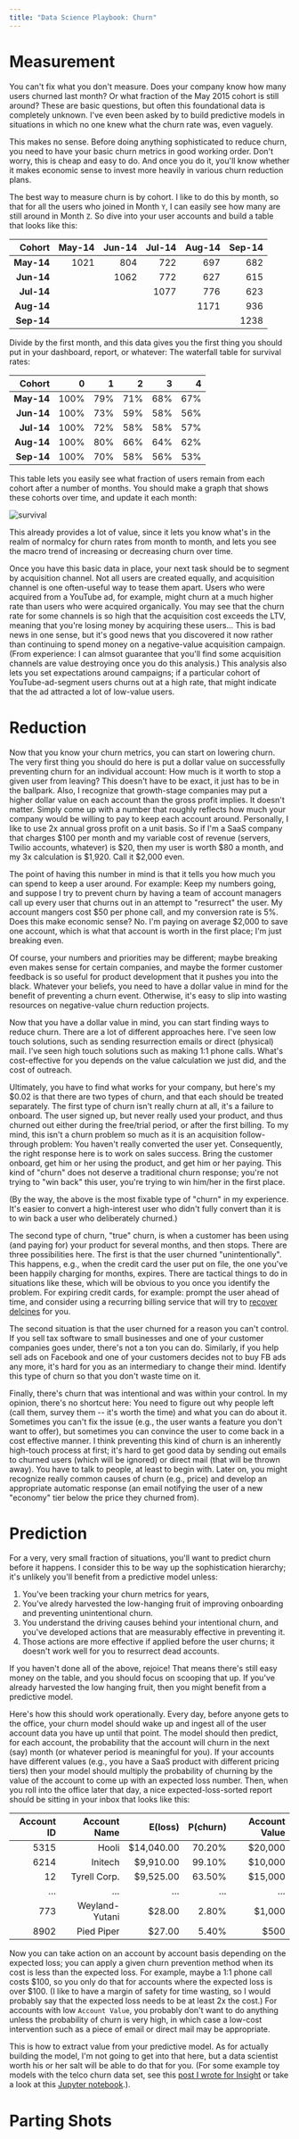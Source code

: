 ```yaml
---
title: "Data Science Playbook: Churn"
---
```


# Measurement

You can't fix what you don't measure. Does your company know how many users churned last month? Or what fraction of the May 2015 cohort is still around? These are basic questions, but often this foundational data is completely unknown. I've even been asked by to build predictive models in situations in which no one knew what the churn rate was, even vaguely.

This makes no sense. Before doing anything sophisticated to reduce churn, you need to have your basic churn metrics in good working order. Don't worry, this is cheap and easy to do. And once you do it, you'll know whether it makes economic sense to invest more heavily in various churn reduction plans.

The best way to measure churn is by cohort. I like to do this by month, so that for all the users who joined in Month `Y`, I can easily see how many are still around in Month `Z`. So dive into your user accounts and build a table that looks like this:

| Cohort | May-14 | Jun-14 | Jul-14 | Aug-14 | Sep-14 |
|-------:|-------:|-------:|-------:|-------:|-------:|
| **May-14** | 1021   | 804    | 722    | 697    | 682    |
| **Jun-14** |        | 1062   | 772    | 627    | 615    |
| **Jul-14** |        |        | 1077   | 776    | 623    |
| **Aug-14** |        |        |        | 1171   | 936    |
| **Sep-14** |        |        |        |        | 1238   |

Divide by the first month, and this data gives you the first thing you should put in your dashboard, report, or whatever: The waterfall table for survival rates:

| Cohort | 0    | 1   | 2   | 3   | 4   |
|-------:|-----:|----:|----:|----:|----:|
| **May-14** | 100% | 79% | 71% | 68% | 67% |
| **Jun-14** | 100% | 73% | 59% | 58% | 56% |
| **Jul-14** | 100% | 72% | 58% | 58% | 57% |
| **Aug-14** | 100% | 80% | 66% | 64% | 62% |
| **Sep-14** | 100% | 70% | 58% | 56% | 53% |

This table lets you easily see what fraction of users remain from each cohort after a number of months. You should make a graph that shows these cohorts over time, and update it each month:

![survival](http://i.imgur.com/exoufWT.png)

This already provides a lot of value, since it lets you know what's in the realm of normalcy for churn rates from month to month, and lets you see the macro trend of increasing or decreasing churn over time. 

Once you have this basic data in place, your next task should be to segment by acquisition channel. Not all users are created equally, and acquisition channel is one often-useful way to tease them apart. Users who were acquired from a YouTube ad, for example, might churn at a much higher rate than users who were acquired organically. You may see that the churn rate for some channels is so high that the acquisition cost exceeds the LTV, meaning that you're losing money by acquiring these users... This is bad news in one sense, but it's good news that you discovered it now rather than continuing to spend money on a negative-value acquisition campaign. (From experience: I can almsot guarantee that you'll find some acquisition channels are value destroying once you do this analysis.) This analysis also lets you set expectations around campaigns; if a particular cohort of YouTube-ad-segment users churns out at a high rate, that might indicate that the ad attracted a lot of low-value users.

# Reduction

Now that you know your churn metrics, you can start on lowering churn. The very first thing you should do here is put a dollar value on successfully preventing churn for an individual account: How much is it worth to stop a given user from leaving? This doesn't have to be exact, it just has to be in the ballpark. Also, I recognize that growth-stage companies may put a higher dollar value on each account than the gross profit implies. It doesn't matter. Simply come up with a number that roughly reflects how much your company would be willing to pay to keep each account around. Personally, I like to use 2x annual gross profit on a unit basis. So if I'm a SaaS company that charges $100 per month and my variable cost of revenue (servers, Twilio accounts, whatever) is $20, then my user is worth $80 a month, and my 3x calculation is $1,920. Call it $2,000 even.

The point of having this number in mind is that it tells you how much you can spend to keep a user around. For example: Keep my numbers going, and suppose I try to prevent churn by having a team of account managers call up every user that churns out in an attempt to "resurrect" the user. My account mangers cost $50 per phone call, and my conversion rate is 5%. Does this make economic sense? No. I'm paying on average $2,000 to save one account, which is what that account is worth in the first place; I'm just breaking even.

Of course, your numbers and priorities may be different; maybe breaking even makes sense for certain companies, and maybe the former customer feedback is so useful for product development that it pushes you into the black. Whatever your beliefs, you need to have a dollar value in mind for the benefit of preventing a churn event. Otherwise, it's easy to slip into wasting resources on negative-value churn reduction projects.

Now that you have a dollar value in mind, you can start finding ways to reduce churn. There are a lot of different approaches here. I've seen low touch solutions, such as sending resurrection emails or direct (physical) mail. I've seen high touch solutions such as making 1:1 phone calls. What's cost-effective for you depends on the value calculation we just did, and the cost of outreach.

Ultimately, you have to find what works for your company, but here's my $0.02 is that there are two types of churn, and that each should be treated separately. The first type of churn isn't really churn at all, it's a failure to onboard. The user signed up, but never really used your product, and thus churned out either during the free/trial period, or after the first billing. To my mind, this isn't a churn problem so much as it is an acquisition follow-through problem: You haven't really converted the user yet. Consequently, the right response here is to work on sales success. Bring the customer onboard, get him or her using the product, and get him or her paying. This kind of "churn" does not deserve a traditional churn response; you're not trying to "win back" this user, you're trying to win him/her in the first place.

(By the way, the above is the most fixable type of "churn" in my experience. It's easier to convert a high-interest user who didn't fully convert than it is to win back a user who deliberately churned.)

The second type of churn, "true" churn, is when a customer has been using (and paying for) your product for several months, and then stops. There are three possibilities here. The first is that the user churned "unintentionally". This happens, e.g., when the credit card the user put on file, the one you've been happily charging for months, expires. There are tactical things to do in situations like these, which will be obvious to you once you identify the problem. For expiring credit cards, for example: prompt the user ahead of time, and consider using a recurring billing service that will try to [recover delcines](https://recurly.com/features/powerful-results/recover-lost-revenue) for you.

The second situation is that the user churned for a reason you can't control. If you sell tax software to small businesses and one of your customer companies goes under, there's not a ton you can do. Similarly, if you help sell ads on Facebook and one of your customers decides not to buy FB ads any more, it's hard for you as an intermediary to change their mind. Identify this type of churn so that you don't waste time on it.

Finally, there's churn that was intentional and was within your control. In my opinion, there's no shortcut here: You need to figure out why people left (call them, survey them -- it's worth the time) and what you can do about it. Sometimes you can't fix the issue (e.g., the user wants a feature you don't want to offer), but sometimes you can convince the user to come back in a cost effective manner. I think preventing this kind of churn is an inherently high-touch process at first; it's hard to get good data by sending out emails to churned users (which will be ignored) or direct mail (that will be thrown away). You have to talk to people, at least to begin with. Later on, you might recognize really common causes of churn (e.g., price) and develop an appropriate automatic response (an email notifying the user of a new "economy" tier below the price they churned from).

# Prediction

For a very, very small fraction of situations, you'll want to predict churn before it happens. I consider this to be way up the sophistication hierarchy; it's unlikely you'll benefit from a predictive model unless:

1. You've been tracking your churn metrics for years,
2. You've alredy harvested the low-hanging fruit of improving onboarding and preventing unintentional churn.
3. You understand the driving causes behind your intentional churn, and you've developed actions that are measurably effective in preventing it.
4. Those actions are more effective if applied before the user churns; it doesn't work well for you to resurrect dead accounts.

If you haven't done all of the above, rejoice! That means there's still easy money on the table, and you should focus on scooping that up. If you've already harvested the low hanging fruit, then you might benefit from a predictive model.

Here's how this should work operationally. Every day, before anyone gets to the office, your churn model should wake up and ingest all of the user account data you have up until that point. The model should then predict, for each account, the probability that the account will churn in the next (say) month (or whatever period is meaningful for you). If your accounts have different values (e.g., you have a SaaS product with different pricing tiers) then your model should multiply the probability of churning by the value of the account to come up with an expected loss number. Then, when you roll into the office later that day, a nice expected-loss-sorted report should be sitting in your inbox that looks like this:

| Account ID | Account Name   | E(loss)    | P(churn) | Account Value |
|-----------:|---------------:|-----------:|---------:|--------------:|
| 5315       | Hooli          | $14,040.00 | 70.20%   | $20,000       |
| 6214       | Initech        | $9,910.00  | 99.10%   | $10,000       |
| 12         | Tyrell Corp.   | $9,525.00  | 63.50%   | $15,000       |
| …          | …              | …          | …        | …             |
| 773        | Weyland-Yutani | $28.00     | 2.80%    | $1,000        |
| 8902       | Pied Piper     | $27.00     | 5.40%    | $500          |

Now you can take action on an account by account basis depending on the expected loss; you can apply a given churn prevention method when its cost is less than the expected loss. For example, maybe a 1:1 phone call costs $100, so you only do that for accounts where the expected loss is over $100. (I like to have a margin of safety for time wasting, so I would probably say that the expected loss needs to be at least 2x the cost.) For accounts with low `Account Value`, you probably don't want to do anything unless the probability of churn is very high, in which case a low-cost intervention such as a piece of email or direct mail may be appropriate.

This is how to extract value from your predictive model. As for actually building the model, I'm not going to get into that here, but a data scientist worth his or her salt will be able to do that for you. (For some example toy models with the telco churn data set, see this [post I wrote for Insight](http://blog.insightdatalabs.com/visualizing-classifier-thresholds/) or take a look at this [Jupyter notebook](https://gist.github.com/sl8r000/cd7d560a346a565225d2942c8a5944e4).).

# Parting Shots

